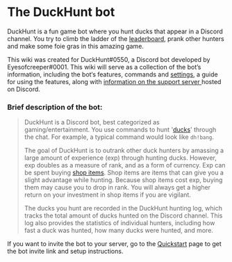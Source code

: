 # The DuckHunt bot

DuckHunt is a fun game bot where you hunt ducks that appear in a Discord channel. You try to climb the ladder of the [leaderboard](players-guide/levels-and-experience.md), prank other hunters and make some foie gras in this amazing game. 

This wiki was created for DuckHunt\#0550, a Discord bot developed by Eyesofcreeper\#0001. This wiki will serve as a collection of the bot’s information, including the bot‘s features, commands and [settings](bot-administration/edit-settings-settings-list.md), a guide for using the features, along with [information on the support server ](support-server/how-to-join.md)hosted on Discord. 

### Brief description of the bot:

> DuckHunt is a Discord bot, best categorized as gaming/entertainment. You use commands to hunt '[ducks](players-guide/types-of-ducks.md)' through the chat. For example, a typical command would look like `dh!bang`.  
>   
> The goal of DuckHunt is to outrank other duck hunters by amassing a large amount of experience \(exp\) through hunting ducks. However, exp doubles as a measure of rank, and as a form of currency. Exp can be spent buying [shop items](players-guide/store-items.md). Shop items are items that can give you a slight advantage while hunting. Because shop items cost exp, buying them may cause you to drop in rank. You will always get a higher return on your investment in shop items if you are vigilant.   
>   
> The ducks you hunt are recorded in the DuckHunt hunting log, which tracks the total amount of ducks hunted on the Discord channel. This log also provides the statistics of individual hunters, including how fast a duck was hunted, how many ducks were hunted, and more.

If you want to invite the bot to your server, go to the [Quickstart](bot-administration/admin-quickstart.md) page to get the bot invite link and setup instructions.

